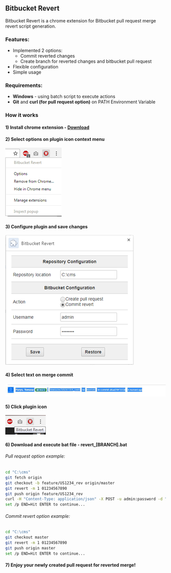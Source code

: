 ## Bitbucket Revert

Bitbucket Revert is a chrome extension for Bitbucket pull request merge revert script generation.

### Features:
  - Implemented 2 options:
	+ Commit reverted changes
	+ Create branch for reverted changes and bitbucket pull request
  - Flexible configuration
  - Simple usage

### Requirements:
 - **Windows** - using batch script to execute actions
 - **Git** and **curl (for pull request option)** on PATH Environment Variable 
  
### How it works

#### 1) Install chrome extension - [Download]

#### 2) Select options on plugin icon context menu

[![N|Solid](https://github.com/infoShare/BitbucketRevert/blob/master/Screens/options.png)](https://github.com/infoShare/BitbucketRevert)

#### 3) Configure plugin and save changes

[![N|Solid](https://github.com/infoShare/BitbucketRevert/blob/master/Screens/config.png)](https://github.com/infoShare/BitbucketRevert)

#### 4) Select text on merge commit

[![N|Solid](https://github.com/infoShare/BitbucketRevert/blob/master/Screens/merge.jpg)](https://github.com/infoShare/BitbucketRevert)

#### 5) Click plugin icon

[![N|Solid](https://github.com/infoShare/BitbucketRevert/blob/master/Screens/icon.png)](https://github.com/infoShare/BitbucketRevert)

#### 6) Download and execute bat file - revert_[BRANCH].bat

###### Pull request option example:

```sh
cd "C:\cms"
git fetch origin
git checkout -b feature/US1234_rev origin/master
git revert -m 1 01234567890
git push origin feature/US1234_rev
curl -H "Content-Type: application/json" -X POST -u admin:password -d "{"""title""":"""Revert feature/US1234""","""description""":"""Revert feature/US1234""","""state""":"""OPEN""","""open""":true,"""closed""":false,"""fromRef""":{"""id""":"""refs/heads/feature/US1234_rev""","""repository""":{"""slug""":"""cms""","""name""":null,"""project""":{"""key""":"""CMS"""}}},"""toRef""":{"""id""":"""refs/heads/master""","""repository""":{"""slug""":"""cms""","""name""":null,"""project""":{"""key""":"""CMS"""}}},"""locked""":false,"""links""":{"""self""":[null]}}" https://git.sbr.com/rest/api/1.0/projects/CMS/repos/cms/pull-requests
set /p END=Hit ENTER to continue...
```

###### Commit revert option example:

```sh
cd "C:\cms"
git checkout master
git revert -m 1 01234567890
git push origin master
set /p END=Hit ENTER to continue...
```

#### 7) Enjoy your newly created pull request for reverted merge!

 [Download]: <https://github.com/infoShare/BitbucketRevert/raw/master/Bitbucket%20Revert.crx>